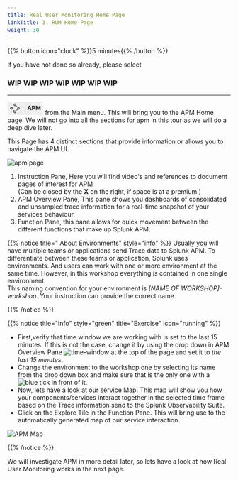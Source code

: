 ```yaml
---
title: Real User Monitoring Home Page
linkTitle: 3. RUM Home Page
weight: 30
---
```

 
{{% button icon="clock" %}}5 minutes{{% /button %}}

If you have not done so already, please select


### WIP WIP WIP WIP WIP WIP WIP



---


 ![RUM](../images/apm-icon.png?classes=inline&height=25px) from the Main menu. This will bring you to the APM Home page. We will not go into all the sections for apm in this tour as we will do a deep dive later.

This Page has 4 distinct sections that provide information or allows you to navigate the APM UI.

![apm page](../images/apm-main.png?width=30vw)

1. Instruction Pane, Here you will find video's and references to document pages of interest for APM  
(Can be closed by the **X** on the right, if space is at a premium.)
2. APM Overview Pane, This pane shows you dashboards of consolidated and unsampled trace information for  a real-time snapshot of your services behaviour.
3. Function Pane, this pane allows for quick movement between the different functions that make up Splunk APM.

{{% notice title=" About Environments" style="info" %}}
Usually you will have multiple teams or applications send Trace data to Splunk APM. To differentiate between these teams or application, Splunk uses environments. And users can work with one or more environment at the same time. However, in this workshop everything is contained in one single environment.  
This naming convention for your environment is *[NAME OF WORKSHOP]-workshop*. Your instruction can provide the correct name.

{{% /notice %}}

{{% notice title="Info" style="green" title="Exercise" icon="running" %}}

* First,verify that time window we are working with is set to the last 15 minutes.  If this is not the case, change it by using the drop down in APM Overview Pane ![time-window](../../images/time-window.png?classes=inline) at the top of the page and set it to *the last 15 minutes*.
* Change the environment to the workshop one by selecting its name from the drop down box and make sure that is the only one with a ![blue tick](../../images/blue-tick.png?classes=inline) in front of it.
* Now, lets have a look at our service Map.  This map will show you how your components/services interact together in the selected time frame based on the Trace  information send to the Splunk Observability Suite.
* Click on the Explore Tile in the Function Pane. This will bring use to the automatically generated map of our service interaction.

![APM Map](../images/apm-map.png?width=30vw)

{{% /notice %}}

We will investigate APM in more detail later, so lets have a look at  how Real User Monitoring works in the next page.

